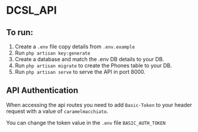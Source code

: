 # DCSL_API

## To run:
1. Create a `.env` file copy details from `.env.example`
2. Run `php artisan key:generate`
3. Create a database and match the .env DB details to your DB.
4. Run `php artisan migrate` to create the Phones table to your DB.
5. Run `php artisan serve` to serve the API in port 8000.

## API Authentication
When accessing the api routes you need to add `Basic-Token` to your header request with a value of `caramelmacchiato`.

You can change the token value in the `.env` file `BASIC_AUTH_TOKEN`
